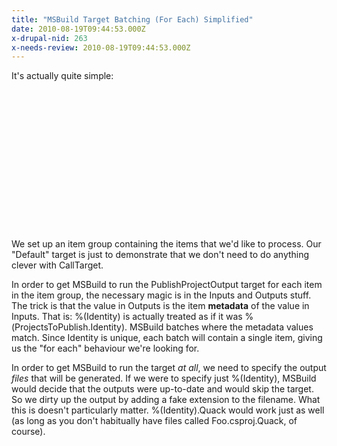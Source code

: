 ```yaml
---
title: "MSBuild Target Batching (For Each) Simplified"
date: 2010-08-19T09:44:53.000Z
x-drupal-nid: 263
x-needs-review: 2010-08-19T09:44:53.000Z
---
```

It's actually quite simple:

<pre><?xml version="1.0" encoding="utf-8"?>
<Project xmlns="http://schemas.microsoft.com/developer/msbuild/2003" ToolsVersion="4.0" DefaultTargets="Default">
   <ItemGroup>
      <ProjectsToPublish Include="AdminConsole\AdminConsole.csproj" />
      <ProjectsToPublish Include="AdminService\AdminService.csproj" />
   </ItemGroup>

   <Target Name="Default">
      <CallTarget Targets="PublishProjectOutput" />
   </Target>

   <Target Name="PublishProjectOutput" Inputs="@(ProjectsToPublish)" Outputs="%(Identity).Dummy">
      <Message Text="@(ProjectsToPublish)" />
   </Target>
</Project></pre>

We set up an item group containing the items that we'd like to process. Our "Default" target is just to demonstrate that we don't need to do anything clever with CallTarget.

In order to get MSBuild to run the PublishProjectOutput target for each item in the item group, the necessary magic is in the Inputs and Outputs stuff. The trick is that the value in Outputs is the item **metadata** of the value in Inputs. That is: %(Identity) is actually treated as if it was %(ProjectsToPublish.Identity). MSBuild batches where the metadata values match. Since Identity is unique, each batch will contain a single item, giving us the "for each" behaviour we're looking for.

In order to get MSBuild to run the target _at all_, we need to specify the output _files_ that will be generated. If we were to specify just %(Identity), MSBuild would decide that the outputs were up-to-date and would skip the target. So we dirty up the output by adding a fake extension to the filename. What this is doesn't particularly matter. %(Identity).Quack would work just as well (as long as you don't habitually have files called Foo.csproj.Quack, of course).